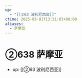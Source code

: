 ```yaml
---
up:
  - "[[②63 波利尼西亚]]"
ctime: 2025-03-01T13:21:03+08:00
aliases:
  - 萨摩亚
---
```


# ②638 萨摩亚

- up: [[②63 波利尼西亚]]
